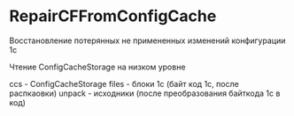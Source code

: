 # RepairCFFromConfigCache

Восстановление потерянных не примененных изменений конфигурации 1с

Чтение ConfigCacheStorage на низком уровне

ccs - ConfigCacheStorage
files - блоки 1с (байт код 1с, после распкаовки)
unpack - исходники (после преобразования байткода 1с в код)